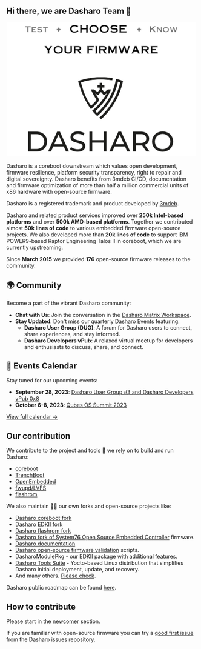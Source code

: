 ## Hi there, we are Dasharo Team  👋

<p align="center">
<img src="https://raw.githubusercontent.com/Dasharo/.github/main/profile/images/logo-bar.png" width="500" align=center/>
</p>

Dasharo is a coreboot downstream which values open development, firmware
resilience, platform security transparency, right to repair and digital
sovereignty. Dasharo benefits from 3mdeb CI/CD, documentation and firmware
optimization of more than half a million commercial units of x86 hardware with
open-source firmware.

Dasharo is a registered trademark and product developed by
[3mdeb](https://github.com/3mdeb).

Dasharo and related product services improved over **250k Intel-based
platforms** and over **500k AMD-based platforms**. Together we contributed
almost **50k lines of code** to various embedded firmware open-source projects.
We also developed more than **20k lines of code** to support IBM POWER9-based
Raptor Engineering Talos II in coreboot, which we are currently upstreaming.

<!-- data checkpoint  13.09.2023 -->

Since **March 2015** we provided **176** open-source firmware releases to the
community.

<!--

- TBD - provide more statistics

-->

## 🌍 Community

Become a part of the vibrant Dasharo community:

- **Chat with Us**: Join the conversation in the [Dasharo Matrix
  Workspace](https://matrix.to/#/#dasharo:matrix.org).
- **Stay Updated**: Don't miss our quarterly [Dasharo
  Events](https://vpub.dasharo.com/) featuring:
    + **Dasharo User Group (DUG)**: A forum for Dasharo users to connect, share
      experiences, and stay informed.
    + **Dasharo Developers vPub**: A relaxed virtual meetup for developers and
      enthusiasts to discuss, share, and connect.

## 📅 Events Calendar

Stay tuned for our upcoming events:

- **September 28, 2023**: [Dasharo User Group #3 and Dasharo Developers vPub
  0x8](https://vpub.dasharo.com/e/8/dasharo-user-group-3)
- **October 6-8, 2023**: [Qubes OS Summit
  2023](https://qubesos.3mdeb.com)

[View full calendar →](https://vpub.dasharo.com)

## Our contribution

We contribute to the project and tools 🔧 we rely on to build and run Dasharo:

* [coreboot](https://doc.coreboot.org/contributing/index.html)
* [TrenchBoot](https://trenchboot.org/documentation/CONTRIBUTING/)
* [OpenEmbedded](https://www.openembedded.org/wiki/How_to_submit_a_patch_to_OpenEmbedded)
* [fwupd/LVFS](https://github.com/fwupd/fwupd)
* [flashrom](https://www.flashrom.org/Development_Guidelines)

<!--
* [Tianocore EDKII](https://www.tianocore.org/contrib/)
-->

We also maintain 🧙‍♂️ our own forks and open-source projects like:

* [Dasharo coreboot fork](https://github.com/Dasharo/coreboot)
* [Dasharo EDKII fork](https://github.com/Dasharo/edk2)
* [Dasharo flashrom fork](https://github.com/Dasharo/flashrom)
* [Dasharo fork of System76 Open Source Embedded Controller](https://github.com/Dasharo/ec) 
  firmware.
* [Dasharo documentation](https://github.com/Dasharo/docs)
* [Dasharo open-source firmware validation](https://github.com/Dasharo/open-source-firmware-validation) 
  scripts.
* [DasharoModulePkg](https://github.com/Dasharo/DasharoModulePkg) - our EDKII
  package with additional features.
* [Dasharo Tools Suite](https://github.com/Dasharo/meta-dts) - Yocto-based
  Linux distribution that simplifies Dasharo initial deployment, update, and
  recovery.
* And many others. [Please check](https://github.com/orgs/Dasharo/repositories).

Dasharo public roadmap can be found [here](https://github.com/Dasharo/dasharo-issues/milestones).

## How to contribute

Please start in the [newcomer](https://docs.dasharo.com/#newcommers) section.

If you are familiar with open-source firmware you can try a [good first
issue](https://github.com/Dasharo/dasharo-issues/issues?q=is%3Aopen+is%3Aissue+label%3A%22good+first+issue%22)
from the Dasharo issues repository.

<!--

**Here are some ideas to get you started:**

🙋‍♀️ A short introduction - what is your organization all about?
🌈 Contribution guidelines - how can the community get involved?
👩‍💻 Useful resources - where can the community find your docs? Is there anything else the community should know?
🍿 Fun facts - what does your team eat for breakfast?
🧙 Remember, you can do mighty things with the power of [Markdown](https://docs.github.com/github/writing-on-github/getting-started-with-writing-and-formatting-on-github/basic-writing-and-formatting-syntax)
-->
